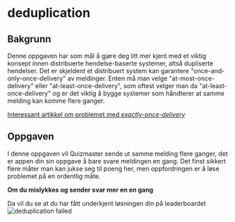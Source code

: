 # deduplication

## Bakgrunn
Denne oppgaven har som mål å gjøre deg litt mer kjent med et viktig konsept innen distribuerte hendelse-baserte systemer, altså dupliserte hendelser.
Det er skjeldent et distribuert system kan garantere "once-and-only-once-delivery" av meldinger. Enten må man velge 
"at-most-once-delivery" eller "at-least-once-delivery", som oftest velger man da "at-least-once-delivery" og er det 
viktig å bygge systemer som håndterer at samme melding kan komme flere ganger.

[Interessant artikkel om problemet med *exactly-once-delivery*](https://www.confluent.io/blog/exactly-once-semantics-are-possible-heres-how-apache-kafka-does-it/)

## Oppgaven

I denne oppgaven vil Quizmaster sende ut samme melding flere ganger, det er appen din sin oppgave å bare svare meldingen
en gang. Det finst sikkert flere måter man kan jukse seg til poeng her, men oppfordringen er å løse problemet på en ordentlig måte.

**Om du mislykkes og sender svar mer en en gang**

Da vil du se at du har fått underkjent løsningen din på leaderboardet 
![deduplication failed](/assets/deduplication-failed.png)